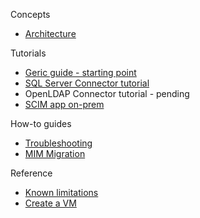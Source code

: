 Concepts
* [Architecture](https://github.com/ArvindHarinder1/PrivatePreviewDocs/blob/main/3Architecture.md) 

Tutorials
* [Geric guide - starting point](https://github.com/ArvindHarinder1/PrivatePreviewDocs/blob/main/1ECMATutorial.md) 
* [SQL Server Connector tutorial](https://github.com/ArvindHarinder1/PrivatePreviewDocs/blob/main/2ConnectorSQL.md) 
* OpenLDAP Connector tutorial - pending
* [SCIM app on-prem](https://github.com/ArvindHarinder1/PrivatePreviewDocs/blob/main/2ConnectorSCIM.md)

How-to guides
* [Troubleshooting](https://github.com/ArvindHarinder1/PrivatePreviewDocs/blob/main/Monitoring.md) 
* [MIM Migration](https://github.com/ArvindHarinder1/PrivatePreviewDocs/blob/main/MIMmigration.md)

Reference
* [Known limitations](https://github.com/ArvindHarinder1/PrivatePreviewDocs/blob/main/KnownLimitations.md)
* [Create a VM](https://github.com/ArvindHarinder1/PrivatePreviewDocs/blob/main/CreateVM.md)
